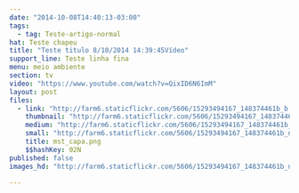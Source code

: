 ```yaml
---
date: "2014-10-08T14:40:13-03:00"
tags:
  - tag: Teste-artigo-normal
hat: Teste chapeu
title: "Teste titulo 8/10/2014 14:39:45Vídeo"
support_line: Teste linha fina
menu: meio ambiente
section: tv
video: "https://www.youtube.com/watch?v=QixID6N6ImM"
layout: post
files:
  - link: "http://farm6.staticflickr.com/5606/15293494167_148374461b_b.jpg"
    thumbnail: "http://farm6.staticflickr.com/5606/15293494167_148374461b_t.jpg"
    medium: "http://farm6.staticflickr.com/5606/15293494167_148374461b_z.jpg"
    small: "http://farm6.staticflickr.com/5606/15293494167_148374461b_n.jpg"
    title: mst_capa.png
    $$hashKey: 02N
published: false
images_hd: "http://farm6.staticflickr.com/5606/15293494167_148374461b_n.jpg"

---
```

